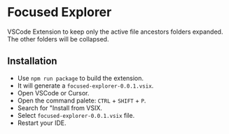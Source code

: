 # Focused Explorer

VSCode Extension to keep only the active file ancestors folders expanded. The other folders will be collapsed.

## Installation

- Use `npm run package` to build the extension.
- It will generate a `focused-explorer-0.0.1.vsix`.
- Open VSCode or Cursor.
- Open the command palete: `CTRL` + `SHIFT` + `P`.
- Search for "Install from VSIX.
- Select `focused-explorer-0.0.1.vsix` file.
- Restart your IDE.
